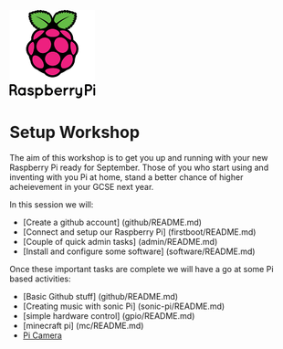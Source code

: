 ![Raspberry Pi Logo](images/Pi_Logo.png)

Setup Workshop
=================

The aim of this workshop is to get you up and running with your new Raspberry Pi ready for September. Those of you who start using and inventing with you Pi at home, stand a better chance of higher acheievement in your GCSE next year.

In this session we will:
- [Create a github account] (github/README.md)
- [Connect and setup our Raspberry Pi] (firstboot/README.md)
- [Couple of quick admin tasks] (admin/README.md)
- [Install and configure some software] (software/README.md)

Once these important tasks are complete we will have a go at some Pi based activities:
- [Basic Github stuff] (github/README.md)
- [Creating music with sonic Pi] (sonic-pi/README.md)
- [simple hardware control] (gpio/README.md)
- [minecraft pi] (mc/README.md)
- [Pi Camera](camera/README.md)

